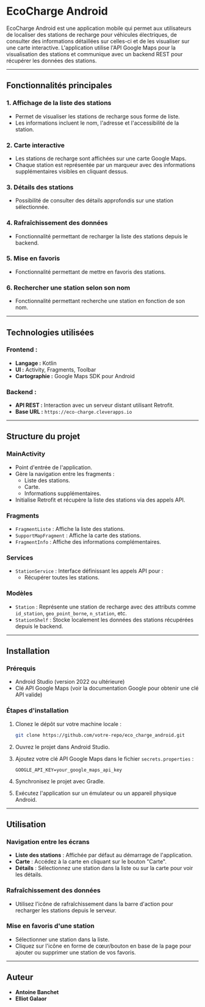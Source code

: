 # EcoCharge Android

EcoCharge Android est une application mobile qui permet aux utilisateurs de localiser des stations de recharge pour véhicules électriques, de consulter des informations détaillées sur celles-ci et de les visualiser sur une carte interactive. L'application utilise l'API Google Maps pour la visualisation des stations et communique avec un backend REST pour récupérer les données des stations.

---

## Fonctionnalités principales

### 1. **Affichage de la liste des stations**
- Permet de visualiser les stations de recharge sous forme de liste.
- Les informations incluent le nom, l'adresse et l'accessibilité de la station.

### 2. **Carte interactive**
- Les stations de recharge sont affichées sur une carte Google Maps.
- Chaque station est représentée par un marqueur avec des informations supplémentaires visibles en cliquant dessus.

### 3. **Détails des stations**
- Possibilité de consulter des détails approfondis sur une station sélectionnée.

### 4. **Rafraîchissement des données**
- Fonctionnalité permettant de recharger la liste des stations depuis le backend.

### 5. **Mise en favoris**
- Fonctionnalité permettant de mettre en favoris des stations.

### 6. **Rechercher une station selon son nom**
- Fonctionnalité permettant recherche une station en fonction de son nom.

---

## Technologies utilisées

### Frontend :
- **Langage :** Kotlin
- **UI :** Activity, Fragments, Toolbar
- **Cartographie :** Google Maps SDK pour Android

### Backend :
- **API REST :** Interaction avec un serveur distant utilisant Retrofit.
- **Base URL :** `https://eco-charge.cleverapps.io`

---

## Structure du projet

### **MainActivity**
- Point d'entrée de l'application.
- Gère la navigation entre les fragments :
    - Liste des stations.
    - Carte.
    - Informations supplémentaires.
- Initialise Retrofit et récupère la liste des stations via des appels API.

### **Fragments**
- `FragmentListe` : Affiche la liste des stations.
- `SupportMapFragment` : Affiche la carte des stations.
- `FragmentInfo` : Affiche des informations complémentaires.

### **Services**
- `StationService` : Interface définissant les appels API pour :
    - Récupérer toutes les stations.

### **Modèles**
- `Station` : Représente une station de recharge avec des attributs comme `id_station`, `geo_point_borne`, `n_station`, etc.
- `StationShelf` : Stocke localement les données des stations récupérées depuis le backend.

---

## Installation

### Prérequis
- Android Studio (version 2022 ou ultérieure)
- Clé API Google Maps (voir la documentation Google pour obtenir une clé API valide)

### Étapes d'installation
1. Clonez le dépôt sur votre machine locale :
    ```bash
    git clone https://github.com/votre-repo/eco_charge_android.git
    ```

2. Ouvrez le projet dans Android Studio.

3. Ajoutez votre clé API Google Maps dans le fichier `secrets.properties` :
    ```properties
    GOOGLE_API_KEY=your_google_maps_api_key
    ```

4. Synchronisez le projet avec Gradle.

5. Exécutez l'application sur un émulateur ou un appareil physique Android.

---

## Utilisation

### Navigation entre les écrans
- **Liste des stations** : Affichée par défaut au démarrage de l'application.
- **Carte** : Accédez à la carte en cliquant sur le bouton "Carte".
- **Détails** : Sélectionnez une station dans la liste ou sur la carte pour voir les détails.

### Rafraîchissement des données
- Utilisez l'icône de rafraîchissement dans la barre d'action pour recharger les stations depuis le serveur.

### Mise en favoris d'une station
- Sélectionner une station dans la liste.
- Cliquez sur l'icône en forme de cœur/bouton en base de la page pour ajouter ou supprimer une station de vos favoris.

---

## Auteur

- **Antoine Banchet**
- **Elliot Galaor**

